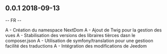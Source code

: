## 0.0.1 2018-09-13 ##

-- FR --

A - Création du namespace NextDom
A - Ajout de Twig pour la gestion des vues
A - Stabilisation des versions des libraires tièrces dasn le composer.json
A - Utilisation de symfony/translation pour une gestioon facilité des traductions
A - Intégration des modifications de Jeedom
